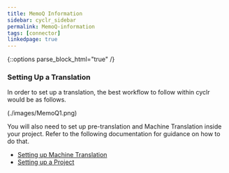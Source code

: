 ```yaml
---
title: MemoQ Information
sidebar: cyclr_sidebar
permalink: MemoQ-information
tags: [connector]
linkedpage: true
---
```

{::options parse_block_html="true" /}
<section class="card">

### Setting Up a Translation

In order to set up a translation, the best workflow to follow within cyclr would be as follows.

(./images/MemoQ1.png)

You will also need to set up pre-translation and Machine Translation inside your project. Refer to the following documentation for guidance on how to do that.

*   [Setting up Machine Translation](https://docs.memoq.com/current/en/Places/mt-settings.html)
*   [Setting up a Project](https://docs.memoq.com/current/en/Places/create-new-online-project-from-template.html)

</section>
